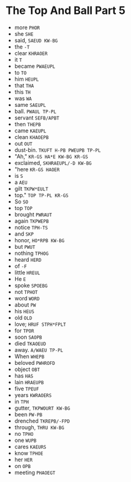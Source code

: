 # The Top And Ball Part 5

* more `PHOR`
* she `SHE`
* said, `SAEUD KW-BG`
* the `-T`
* clear `KHRAOER`
* it `T`
* became `PWAEUPL`
* to `TO`
* him `HEUPL`
* that `THA`
* this `TH`
* was `WA`
* same `SAEUPL`
* ball. `PWAUL TP-PL`
* servant `SEFB/APBT`
* then `THEPB`
* came `KAEUPL`
* clean `KHAOEPB`
* out `OUT`
* dust-bin. `TKUFT H-PB PWEUPB TP-PL`
* "Ah," `KR-GS HA*E KW-BG KR-GS`
* exclaimed, `SKHRAEUPL/-D KW-BG`
* "here `KR-GS HAOER`
* is `S`
* a `AEU`
* gilt `TKPW*EULT`
* top." `TOP TP-PL KR-GS`
* So `SO`
* top `TOP`
* brought `PWRAUT`
* again `TKPWEPB`
* notice `TPH-TS`
* and `SKP`
* honor, `HO*RPB KW-BG`
* but `PWUT`
* nothing `TPHOG`
* heard `HERD`
* of `-F`
* little `HREUL`
* He `E`
* spoke `SPOEBG`
* not `TPHOT`
* word `WORD`
* about `PW`
* his `HEUS`
* old `OLD`
* love; `HRUF STPH*FPLT`
* for `TPOR`
* soon `SAOPB`
* died `TKAOEUD`
* away. `A/WAEU TP-PL`
* When `WHEPB`
* beloved `PWHROFD`
* object `OBT`
* has `HAS`
* lain `HRAEUPB`
* five `TPEUF`
* years `KWRAOERS`
* in `TPH`
* gutter, `TKPWOURT KW-BG`
* been `PW-PB`
* drenched `TKREPB/-FPD`
* through, `THRU KW-BG`
* no `TPHO`
* one `WUPB`
* cares `KAEURS`
* know `TPHOE`
* her `HER`
* on `OPB`
* meeting `PHAOEGT`
